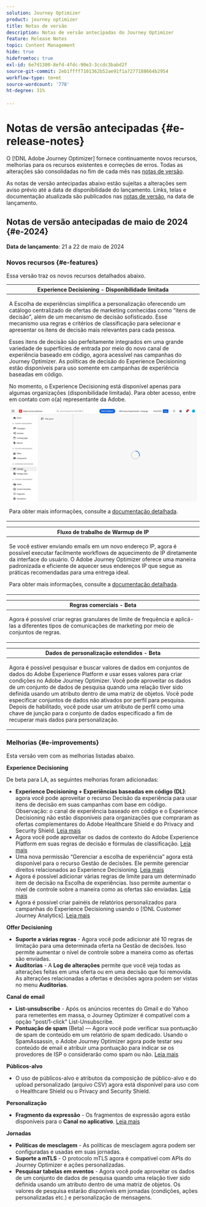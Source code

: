 ```yaml
---
solution: Journey Optimizer
product: journey optimizer
title: Notas de versão
description: Notas de versão antecipadas do Journey Optimizer
feature: Release Notes
topic: Content Management
hide: true
hidefromtoc: true
exl-id: 6e7d1300-8efd-4fdc-90e3-3ccdc3babd2f
source-git-commit: 2eb1ffff7101362b52ae91f1a7277188664b2954
workflow-type: tm+mt
source-wordcount: '778'
ht-degree: 31%

---
```


# Notas de versão antecipadas {#e-release-notes}

O [!DNL Adobe Journey Optimizer] fornece continuamente novos recursos, melhorias para os recursos existentes e correções de erros. Todas as alterações são consolidadas no fim de cada mês nas [notas de versão](release-notes.md).

As notas de versão antecipadas abaixo estão sujeitas a alterações sem aviso prévio até a data de disponibilidade do lançamento. Links, telas e documentação atualizada são publicados nas [notas de versão](release-notes.md), na data de lançamento.

## Notas de versão antecipadas de maio de 2024 {#e-2024}

**Data de lançamento**: 21 a 22 de maio de 2024

### Novos recursos {#e-features}

Essa versão traz os novos recursos detalhados abaixo.


<table>
<thead>
<tr>
<th><strong>Experience Decisioning - Disponibilidade limitada</strong><br/></th>
</tr>
</thead>
<tbody>
<tr>
<td>
<p>A Escolha de experiências simplifica a personalização oferecendo um catálogo centralizado de ofertas de marketing conhecidas como “itens de decisão”, além de um mecanismo de decisão sofisticado. Esse mecanismo usa regras e critérios de classificação para selecionar e apresentar os itens de decisão mais relevantes para cada pessoa.</p>
<p>Esses itens de decisão são perfeitamente integrados em uma grande variedade de superfícies de entrada por meio do novo canal de experiência baseado em código, agora acessível nas campanhas do Journey Optimizer. As políticas de decisão do Experience Decisioning estão disponíveis para uso somente em campanhas de experiência baseadas em código.</p>
<p>No momento, o Experience Decisioning está disponível apenas para algumas organizações (disponibilidade limitada). Para obter acesso, entre em contato com o(a) representante da Adobe.</p>
<img src="assets/do-not-localize/gif-exd.gif"/>
<p>Para obter mais informações, consulte a <a href="../experience-decisioning/gs-experience-decisioning.md">documentação detalhada</a>.</p>
</td>
</tr>
</tbody>
</table>


<table>
<thead>
<tr>
<th><strong>Fluxo de trabalho de Warmup de IP</strong><br/></th>
</tr>
</thead>
<tbody>
<tr>
<td>
<p>Se você estiver enviando emails em um novo endereço IP, agora é possível executar facilmente workflows de aquecimento de IP diretamente da interface do usuário. O Adobe Journey Optimizer oferece uma maneira padronizada e eficiente de aquecer seus endereços IP que segue as práticas recomendadas para uma entrega ideal.</p>
<p>Para obter mais informações, consulte a <a href="../configuration/ip-warmup-gs.md">documentação detalhada</a>.</p>
</td>
</tr>
</tbody>
</table>

<table>
<thead>
<tr>
<th><strong>Regras comerciais - Beta</strong><br/></th>
</tr>
</thead>
<tbody>
<tr>
<td>
<p>Agora é possível criar regras granulares de limite de frequência e aplicá-las a diferentes tipos de comunicações de marketing por meio de conjuntos de regras. </p>
</td>
</tr>
</tbody>
</table>


<table>
<thead>
<tr>
<th><strong>Dados de personalização estendidos - Beta</strong><br/></th>
</tr>
</thead>
<tbody>
<tr>
<td>
<p>Agora é possível pesquisar e buscar valores de dados em conjuntos de dados do Adobe Experience Platform e usar esses valores para criar condições no Adobe Journey Optimizer. Você pode aproveitar os dados de um conjunto de dados de pesquisa quando uma relação tiver sido definida usando um atributo dentro de uma matriz de objetos. Você pode especificar conjuntos de dados não ativados por perfil para pesquisa. Depois de habilitado, você pode usar um atributo de perfil como uma chave de junção para o conjunto de dados especificado a fim de recuperar mais dados para personalização.</p>
</td>
</tr>
</tbody>
</table>

### Melhorias {#e-improvements}

Esta versão vem com as melhorias listadas abaixo.

**Experience Decisioning**

De beta para LA, as seguintes melhorias foram adicionadas:

* **Experience Decisioning + Experiências baseadas em código (DL)**: agora você pode aproveitar o recurso Decisão da experiência para usar itens de decisão em suas campanhas com base em código. Observação: o canal de experiência baseado em código e o Experience Decisioning não estão disponíveis para organizações que compraram as ofertas complementares do Adobe Healthcare Shield e do Privacy and Security Shield. [Leia mais](../code-based/get-started-code-based.md)
* Agora você pode aproveitar os dados de contexto do Adobe Experience Platform em suas regras de decisão e fórmulas de classificação. [Leia mais](../experience-decisioning/context-data.md)
* Uma nova permissão “Gerenciar a escolha de experiência” agora está disponível para o recurso Gestão de decisões. Ele permite gerenciar direitos relacionados ao Experience Decisioning. [Leia mais](../experience-decisioning/gs-experience-decisioning.md)
* Agora é possível adicionar várias regras de limite para um determinado item de decisão na Escolha de experiências. Isso permite aumentar o nível de controle sobre a maneira como as ofertas são enviadas. [Leia mais](../experience-decisioning/items.md#capping)
* Agora é possível criar painéis de relatórios personalizados para campanhas do Experience Decisioning usando o [!DNL Customer Journey Analytics]. [Leia mais](../experience-decisioning/cja-reporting.md)


**Offer Decisioning**

* **Suporte a várias regras** - Agora você pode adicionar até 10 regras de limitação para uma determinada oferta na Gestão de decisões. Isso permite aumentar o nível de controle sobre a maneira como as ofertas são enviadas.
* **Auditorias** - A **Log de alterações** permite que você veja todas as alterações feitas em uma oferta ou em uma decisão que foi removida. As alterações relacionadas a ofertas e decisões agora podem ser vistas no menu **Auditorias**.


**Canal de email**

* **List-unsubscribe** - Após os anúncios recentes do Gmail e do Yahoo para remetentes em massa, o Journey Optimizer é compatível com a opção &quot;post/1-click&quot; List-Unsubscribe.
* **Pontuação de spam** (Beta) — Agora você pode verificar sua pontuação de spam de conteúdo em um relatório de spam dedicado. Usando o SpamAssassin, o Adobe Journey Optimizer agora pode testar seu conteúdo de email e atribuir uma pontuação para indicar se os provedores de ISP o considerarão como spam ou não. [Leia mais](../content-management/spam-report.md)


**Públicos-alvo**

* O uso de públicos-alvo e atributos da composição de público-alvo e do upload personalizado (arquivo CSV) agora está disponível para uso com o Healthcare Shield ou o Privacy and Security Shield.

**Personalização**

* **Fragmento da expressão** - Os fragmentos de expressão agora estão disponíveis para o **Canal no aplicativo**. [Leia mais](../personalization/use-expression-fragments.md)

**Jornadas**

* **Políticas de mesclagem** - As políticas de mesclagem agora podem ser configuradas e usadas em suas jornadas.
* **Suporte a mTLS** - O protocolo mTLS agora é compatível com APIs do Journey Optimizer e ações personalizadas.
* **Pesquisar tabelas em eventos** - Agora você pode aproveitar os dados de um conjunto de dados de pesquisa quando uma relação tiver sido definida usando um atributo dentro de uma matriz de objetos. Os valores de pesquisa estarão disponíveis em jornadas (condições, ações personalizadas etc.) e personalização de mensagens.
